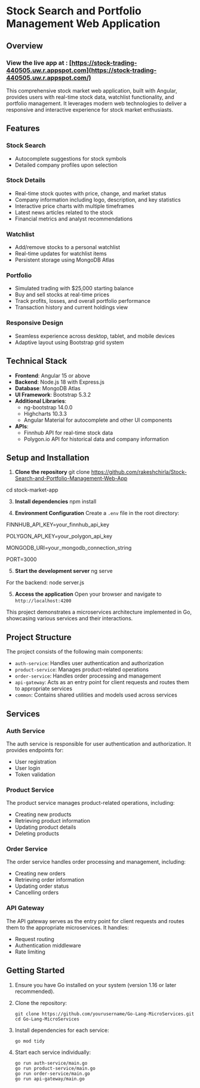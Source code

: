 # Stock Search and Portfolio Management Web Application

## Overview

### View the live app at : [https://stock-trading-440505.uw.r.appspot.com](https://stock-trading-440505.uw.r.appspot.com/)

This comprehensive stock market web application, built with Angular, provides users with real-time stock data, watchlist functionality, and portfolio management. It leverages modern web technologies to deliver a responsive and interactive experience for stock market enthusiasts.

## Features

### Stock Search
- Autocomplete suggestions for stock symbols
- Detailed company profiles upon selection

### Stock Details
- Real-time stock quotes with price, change, and market status
- Company information including logo, description, and key statistics
- Interactive price charts with multiple timeframes
- Latest news articles related to the stock
- Financial metrics and analyst recommendations

### Watchlist
- Add/remove stocks to a personal watchlist
- Real-time updates for watchlist items
- Persistent storage using MongoDB Atlas

### Portfolio
- Simulated trading with $25,000 starting balance
- Buy and sell stocks at real-time prices
- Track profits, losses, and overall portfolio performance
- Transaction history and current holdings view

### Responsive Design
- Seamless experience across desktop, tablet, and mobile devices
- Adaptive layout using Bootstrap grid system

## Technical Stack

- **Frontend**: Angular 15 or above
- **Backend**: Node.js 18 with Express.js
- **Database**: MongoDB Atlas
- **UI Framework**: Bootstrap 5.3.2
- **Additional Libraries**:
  - ng-bootstrap 14.0.0
  - Highcharts 10.3.3
  - Angular Material for autocomplete and other UI components
- **APIs**:
  - Finnhub API for real-time stock data
  - Polygon.io API for historical data and company information

## Setup and Installation

1. **Clone the repository**
git clone https://github.com/rakeshchirla/Stock-Search-and-Portfolio-Management-Web-App

cd stock-market-app

3. **Install dependencies**
npm install

4. **Environment Configuration**
Create a `.env` file in the root directory:

FINNHUB_API_KEY=your_finnhub_api_key

POLYGON_API_KEY=your_polygon_api_key

MONGODB_URI=your_mongodb_connection_string

PORT=3000

5. **Start the development server**
ng serve

For the backend:
node server.js

5. **Access the application**
Open your browser and navigate to `http://localhost:4200`


This project demonstrates a microservices architecture implemented in Go, showcasing various services and their interactions.

## Project Structure

The project consists of the following main components:

- `auth-service`: Handles user authentication and authorization
- `product-service`: Manages product-related operations
- `order-service`: Handles order processing and management
- `api-gateway`: Acts as an entry point for client requests and routes them to appropriate services
- `common`: Contains shared utilities and models used across services

## Services

### Auth Service

The auth service is responsible for user authentication and authorization. It provides endpoints for:

- User registration
- User login
- Token validation

### Product Service

The product service manages product-related operations, including:

- Creating new products
- Retrieving product information
- Updating product details
- Deleting products

### Order Service

The order service handles order processing and management, including:

- Creating new orders
- Retrieving order information
- Updating order status
- Cancelling orders

### API Gateway

The API gateway serves as the entry point for client requests and routes them to the appropriate microservices. It handles:

- Request routing
- Authentication middleware
- Rate limiting

## Getting Started

1. Ensure you have Go installed on your system (version 1.16 or later recommended).

2. Clone the repository:
   ```
   git clone https://github.com/yourusername/Go-Lang-MicroServices.git
   cd Go-Lang-MicroServices
   ```

3. Install dependencies for each service:
   ```
   go mod tidy
   ```

4. Start each service individually:
   ```
   go run auth-service/main.go
   go run product-service/main.go
   go run order-service/main.go
   go run api-gateway/main.go
   ```
